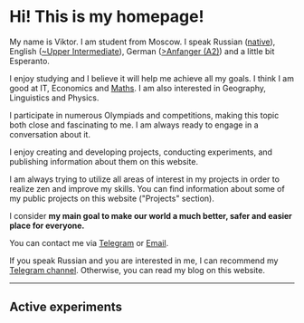 # Hi! This is my homepage!

My name is Viktor. I am student from Moscow. I speak Russian ([native](https://en.wikipedia.org/wiki/Russian_language)), English ([~Upper Intermediate](https://learnenglish.britishcouncil.org/english-levels)), German ([>Anfanger (A2)](https://www.goethe.de/ins/ru/de/spr/kon/stu.html)) and a little bit Esperanto.


I enjoy studying and I believe it will help me achieve all my goals.
I think I am good at IT, Economics and [Maths](https://www.thesaurus.com/e/grammar/math-vs-maths/#:~:text=Math%20is%20the%20preferred%20term,places%20while%20maths%20was%20elsewhere.).
I am also interested in Geography, Linguistics and Physics.

I participate in numerous Olympiads and competitions, making this topic both close and fascinating to me. I am always ready to engage in a conversation about it.

I enjoy creating and developing projects, conducting experiments, and publishing information about them on this website. 

I am always trying to utilize all areas of interest in my projects in order to realize zen and improve my skills.
You can find information about some of my public projects on this website ("Projects" section).


I consider **my main goal to make our world a much better, safer and easier place for everyone.**


You can contact me via [Telegram](https://t.me/Grey31) or [Email](https://arbuz.icu/mail).

If you speak Russian and you are interested in me, I can recommend my [Telegram channel](https://t.me/marakarka). Otherwise, you can read my blog on this website.


- - -

## Active experiments 
